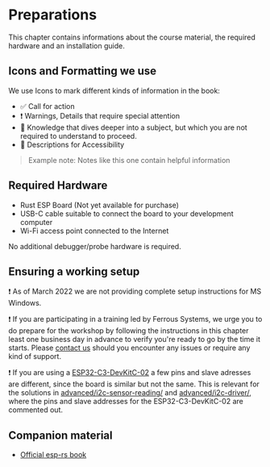 # Preparations

This chapter contains informations about the course material, the required hardware and an installation guide.

## Icons and Formatting we use

We use Icons to mark different kinds of information in the book:
* ✅ Call for action
* ❗️ Warnings, Details that require special attention
* 🔎 Knowledge that dives deeper into a subject, but which you are not required to understand to proceed.
* 💬 Descriptions for Accessibility

> Example note: Notes like this one contain helpful information

## Required Hardware

- Rust ESP Board (Not yet available for purchase)
- USB-C cable suitable to connect the board to your development computer
- Wi-Fi access point connected to the Internet

No additional debugger/probe hardware is required.

## Ensuring a working setup
❗️ As of March 2022 we are not providing complete setup instructions for MS Windows.

❗️ If you are participating in a training led by Ferrous Systems, we urge you to do prepare for the workshop by following the instructions in this chapter least one business day in advance to verify you're ready to go by the time it starts. Please [contact us](training@ferrous-systems.com) should you encounter any issues or require any kind of support.

❗️ If you are using a [ESP32-C3-DevKitC-02](https://docs.espressif.com/projects/esp-idf/en/latest/esp32c3/hw-reference/esp32c3/user-guide-devkitc-02.html) a few pins and slave adresses are different, since the board is similar but not the same. This is relevant for the solutions in [advanced/i2c-sensor-reading/](/advanced/i2c-sensor-reading/solution/src/) and [advanced/i2c-driver/](/advanced/i2c-driver/solution/src/), where the pins and slave addresses for the ESP32-C3-DevKitC-02 are commented out.

## Companion material

- [Official esp-rs book](https://esp-rs.github.io/book/introduction.html) 